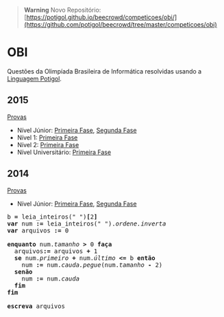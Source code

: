 > **Warning**
> Novo Repositório: [https://potigol.github.io/beecrowd/competicoes/obi/](https://github.com/potigol/beecrowd/tree/master/competicoes/obi)

# OBI
Questões da Olimpíada Brasileira de Informática resolvidas usando a [Linguagem Potigol](http://potigol.github.io).

## 2015
[Provas](http://olimpiada.ic.unicamp.br/noticias/gab_fase1_prog)

 - Nível Júnior: [Primeira Fase](./2015/junior/fase1), [Segunda Fase](./2015/junior/fase2)
 - Nível 1: [Primeira Fase](./2015/nivel1/fase1)
 - Nível 2: [Primeira Fase](./2015/nivel2/fase1)
 - Nível Universitário: [Primeira Fase](./2015/universitario/fase1)

## 2014
[Provas](http://olimpiada.ic.unicamp.br/passadas/OBI2014)

 - Nível Júnior: [Primeira Fase](./2014/junior/fase1), [Segunda Fase](./2014/junior/fase2)

<pre>
b <b>=</b> leia_inteiros(" ")<b>[</b>2<b>]</b>
<b>var</b> num <b>:=</b> leia_inteiros(" ").<i>ordene.inverta</i>
<b>var</b> arquivos <b>:=</b> 0

<b>enquanto</b> num.<i>tamanho</i><b> > </b>0 <b>faça</b>
  arquivos<b>:=</b> arquivos <b>+</b> 1
  <b>se</b> num.<i>primeiro</i> <b>+</b> num.<i>último</i><b> <= </b>b <b>então</b>
    num <b>:=</b> num.<i>cauda.pegue</i>(num.<i>tamanho</i> <b>-</b> 2)
  <b>senão</b>
    num <b>:=</b> num.<i>cauda</i>
  <b>fim</b>
<b>fim</b>

<b>escreva</b> arquivos
</pre>
